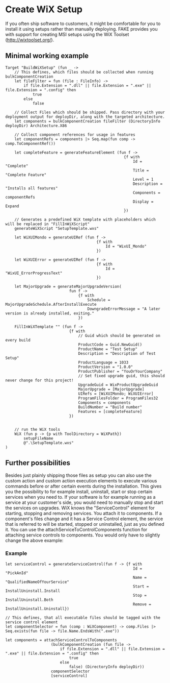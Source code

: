 # Create WiX Setup

If you often ship software to customers, it might be comfortable for you to install it using setups rather than manually deploying.
FAKE provides you with support for creating MSI setups using the WiX Toolset (http://wixtoolset.org/).

## Minimal working example

    Target "BuildWiXSetup" (fun _ ->
        // This defines, which files should be collected when running bulkComponentCreation
        let fileFilter = fun (file : FileInfo) -> 
            if file.Extension = ".dll" || file.Extension = ".exe" || file.Extension = ".config" then 
                true 
            else 
                false
            
        // Collect Files which should be shipped. Pass directory with your deployment output for deployDir, along with the targeted architecture.
        let components = bulkComponentCreation fileFilter (DirectoryInfo deployDir) Architecture.X86
                 
        // Collect component references for usage in features
        let componentRefs = components |> Seq.map(fun comp -> comp.ToComponentRef())

        let completeFeature = generateFeatureElement (fun f -> 
                                                        {f with  
                                                            Id = "Complete"
                                                            Title = "Complete Feature"
                                                            Level = 1 
                                                            Description = "Installs all features"
                                                            Components = componentRefs
                                                            Display = Expand 
                                                        })

        // Generates a predefined WiX template with placeholders which will be replaced in "FillInWiXScript"
        generateWiXScript "SetupTemplate.wxs"

        let WiXUIMondo = generateUIRef (fun f ->
                                            {f with
                                                Id = "WixUI_Mondo"
                                            })

        let WiXUIError = generateUIRef (fun f ->
                                            {f with
                                                Id = "WixUI_ErrorProgressText"
                                            })

        let MajorUpgrade = generateMajorUpgradeVersion(
                                fun f ->
                                    {f with 
                                        Schedule = MajorUpgradeSchedule.AfterInstallExecute
                                        DowngradeErrorMessage = "A later version is already installed, exiting."
                                    })

        FillInWiXTemplate "" (fun f ->
                                {f with
                                    // Guid which should be generated on every build
                                    ProductCode = Guid.NewGuid()
                                    ProductName = "Test Setup"
                                    Description = "Description of Test Setup"
                                    ProductLanguage = 1033
                                    ProductVersion = "1.0.0"
                                    ProductPublisher = "YouOrYourCompany"
                                    // Set fixed upgrade guid, this should never change for this project!
                                    UpgradeGuid = WixProductUpgradeGuid
                                    MajorUpgrade = [MajorUpgrade]
                                    UIRefs = [WiXUIMondo; WiXUIError]
                                    ProgramFilesFolder = ProgramFiles32
                                    Components = components
                                    BuildNumber = "Build number"
                                    Features = [completeFeature]
                                })
            

        // run the WiX tools
        WiX (fun p -> {p with ToolDirectory = WiXPath}) 
            setupFileName
            @".\SetupTemplate.wxs"
    )

## Further possibilities
Besides just plainly shipping those files as setup you can also use the custom action and custom action execution elements to execute various commands before or after certain events during the installation.
This gives you the possibility to for example install, uninstall, start or stop certain services when you need to.
If your software is for example running as a service at your customer's side, you would need to manually stop and start the services on upgrades.
WiX knows the "ServiceControl" element for starting, stopping and removing services. You attach it to components.
If a component's files change and it has a Service Control element, the service that is referred to will be started, stopped or uninstalled, just as you defined it.
You can use the attachServiceToControlComponents function for attaching service controls to components. You would only have to slightly change the above example:

### Example
    let serviceControl = generateServiceControl(fun f -> {f with 
                                                            Id = "PickAnId"
                                                            Name = "QualifiedNameOfYourService"
                                                            Start = InstallUninstall.Install
                                                            Stop = InstallUninstall.Both
                                                            Remove = InstallUninstall.Uninstall})

    // This defines, that all executable files should be tagged with the service control element
    let componentSelector = fun (comp : WiXComponent) -> comp.Files |> Seq.exists(fun file -> file.Name.EndsWith(".exe")) 

    let components = attachServiceControlToComponents
                        (bulkComponentCreation (fun file -> 
                            if file.Extension = ".dll" || file.Extension = ".exe" || file.Extension = ".config" then 
                                true 
                            else 
                                false) (DirectoryInfo deployDir))
                        componentSelector 
                        [serviceControl]